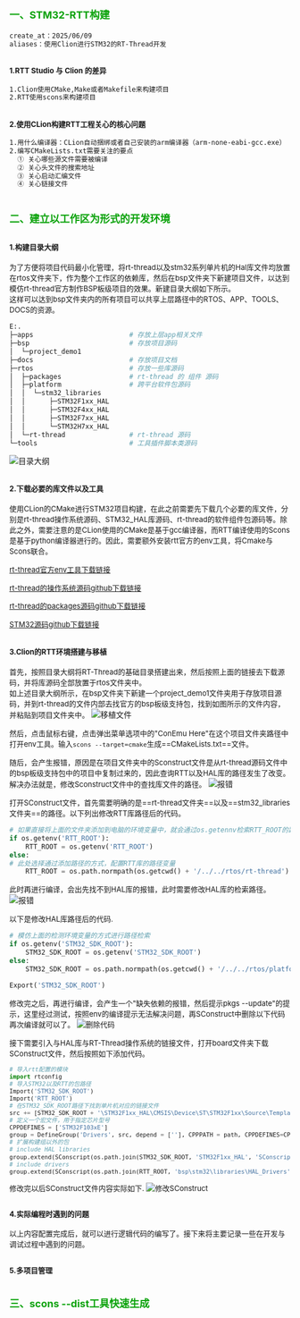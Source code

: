 <style>
.red {
  color: #ff0000;
}
.green {
  color:rgb(10, 162, 10);
}
.blue {
  color:rgb(17, 0, 255);
}
</style>





# <span class="green"><font size=4>一、STM32-RTT构建</font></span>
```bash
create_at：2025/06/09
aliases：使用Clion进行STM32的RT-Thread开发
```
## <font size=2>1.RTT Studio 与 Clion 的差异</font>
```bash
1.Clion使用CMake,Make或者Makefile来构建项目
2.RTT使用scons来构建项目
```
## <font size=2>2.使用CLion构建RTT工程关心的核心问题</font>
```bash
1.用什么编译器：CLion自动捆绑或者自己安装的arm编译器（arm-none-eabi-gcc.exe）
2.编写CMakeLists.txt需要关注的要点
  ① 关心哪些源文件需要被编译 
  ② 关心头文件的搜索地址
  ③ 关心启动汇编文件
  ④ 关心链接文件
```


# <span class="green"><font size=4>二、建立以工作区为形式的开发环境</font></span>
## <font size=2>1.构建目录大纲</font>
<font size=2>为了方便将项目代码最小化管理，将rt-thread以及stm32系列单片机的Hal库文件均放置在rtos文件夹下，作为整个工作区的依赖库，然后在bsp文件夹下新建项目文件，以达到模仿rt-thread官方制作BSP板级项目的效果。新建目录大纲如下所示。<br>这样可以达到bsp文件夹内的所有项目可以共享上层路径中的RTOS、APP、TOOLS、DOCS的资源。</font>
```bash
E:.
├─apps                        # 存放上层app相关文件
├─bsp                         # 存放项目源码
│  └─project_demo1
├─docs                        # 存放项目文档
├─rtos                        # 存放一些库源码
│  ├─packages                 # rt-thread 的 组件 源码
│  ├─platform                 # 跨平台软件包源码
│  │  └─stm32_libraries
│  │      ├─STM32F1xx_HAL
│  │      ├─STM32F4xx_HAL
│  │      ├─STM32F7xx_HAL
│  │      └─STM32H7xx_HAL
│  └─rt-thread                # rt-thread 源码
└─tools                       # 工具插件脚本类源码
```
![目录大纲](./images/CLION1.png)


## <font size=2>2.下载必要的库文件以及工具</font>
<font size=2>使用CLion的CMake进行STM32项目构建，在此之前需要先下载几个必要的库文件，分别是rt-thread操作系统源码、STM32_HAL库源码、rt-thread的软件组件包源码等。除此之外，需要注意的是CLion使用的CMake是基于gcc编译器，而RTT编译使用的Scons是基于python编译器进行的。因此，需要额外安装rtt官方的env工具，将Cmake与Scons联合。</font>

<font size=2>[rt-thread官方env工具下载链接](https://www.rt-thread.org/download.html#download-rt-thread-env-tool "rtt官方链接")

[rt-thread的操作系统源码github下载链接](https://github.com/RT-Thread/rt-thread "github链接")

[rt-thread的packages源码github下载链接](https://github.com/RT-Thread/packages "packages下载链接")

[STM32源码github下载链接](https://github.com/orgs/STMicroelectronics/repositories?type=all
 "packages下载链接")</font>

## <font size=2>3.Clion的RTT环境搭建与移植</font>

<font size=2>首先，按照目录大纲将RT-Thread的基础目录搭建出来，然后按照上面的链接去下载源码，并将库源码全部放置于rtos文件夹中。<br>如上述目录大纲所示，在bsp文件夹下新建一个project_demo1文件夹用于存放项目源码，并到rt-thread的文件内部去找官方的bsp板级支持包，找到如图所示的文件内容，并粘贴到项目文件夹中。</font>
![移植文件](./images/CLION3.png)

<font size=2>然后，点击鼠标右键，点击弹出菜单选项中的"ConEmu Here"在这个项目文件夹路径中打开env工具。输入```scons --target=cmake```生成==CMakeLists.txt==文件。</font>

<font size=2>随后，会产生报错，原因是在项目文件夹中的Sconstruct文件是从rt-thread源码文件中的bsp板级支持包中的项目中复制过来的，因此查询RTT以及HAL库的路径发生了改变。解决办法就是，修改Sconstruct文件中的查找库文件的路径。</font>
![报错](./images/CLION4.png)

<font size=2>打开SConstruct文件，首先需要明确的是==rt-thread文件夹==以及==stm32_libraries文件夹==的路径。以下列出修改RTT库路径后的代码。</font>
```py
# 如果直接将上面的文件夹添加到电脑的环境变量中，就会通过os.getennv检索RTT_ROOT的路径，从而赋值给RTT_ROOT变量
if os.getenv('RTT_ROOT'):
    RTT_ROOT = os.getenv('RTT_ROOT')
else:
# 此处选择通过添加路径的方式，配置RTT库的路径变量
    RTT_ROOT = os.path.normpath(os.getcwd() + '/../../rtos/rt-thread')
```

<font size=2>此时再进行编译，会出先找不到HAL库的报错，此时需要修改HAL库的检索路径。</font>
![报错](./images/CLION5.png)

<font size=2>以下是修改HAL库路径后的代码.</font>
```py
# 模仿上面的检测环境变量的方式进行路径检索
if os.getenv('STM32_SDK_ROOT'):
    STM32_SDK_ROOT = os.getenv('STM32_SDK_ROOT')
else:
    STM32_SDK_ROOT = os.path.normpath(os.getcwd() + '/../../rtos/platform/stm32_libraries')

Export('STM32_SDK_ROOT')
```

<font size=2>修改完之后，再进行编译，会产生一个"缺失依赖的报错，然后提示pkgs --update"的提示，这里经过测试，按照env的编译提示无法解决问题，再SConstruct中删除以下代码再次编译就可以了。
![删除代码](./images/CLION6.png)

<font size=2>接下需要引入与HAL库与RT-Thread操作系统的链接文件，打开board文件夹下载SConstruct文件，然后按照如下添加代码。</font>
```py
# 导入rtt配置的模块
import rtconfig
# 导入STM32以及RTT的包路径
Import('STM32_SDK_ROOT')
Import('RTT_ROOT')
# 在STM32_SDK_ROOT路径下找到单片机对应的链接文件
src += [STM32_SDK_ROOT + '\STM32F1xx_HAL\CMSIS\Device\ST\STM32F1xx\Source\Templates\gcc\startup_stm32f103xe.s']
# 定义一个宏文件，用于指定芯片型号
CPPDEFINES = ['STM32F103xE']
group = DefineGroup('Drivers', src, depend = [''], CPPPATH = path, CPPDEFINES=CPPDEFINES)
# 扩展构建组以外的包
# include HAL libraries
group.extend(SConscript(os.path.join(STM32_SDK_ROOT, 'STM32F1xx_HAL', 'SConscript')))
# include drivers
group.extend(SConscript(os.path.join(RTT_ROOT, 'bsp\stm32\libraries\HAL_Drivers', 'SConscript')))
```
<font size=2>修改完以后SConstruct文件内容实际如下.</font>
![修改SConstruct](./images/CLION7.png)



## <font size=2>4.实际编程时遇到的问题</font>
<font size=2>以上内容配置完成后，就可以进行逻辑代码的编写了。接下来将主要记录一些在开发与调试过程中遇到的问题。</font>





## <font size=2>5.多项目管理</font>





# <span class="green"><font size=4>三、scons --dist工具快速生成</font></span>





